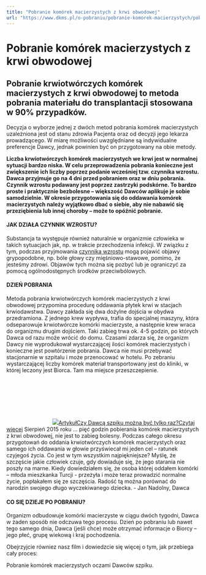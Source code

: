 ```yaml
---
title: "Pobranie komórek macierzystych z krwi obwodowej"
url: "https://www.dkms.pl/o-pobraniu/pobranie-komorek-macierzystych/pobranie-komorek-macierzystych-z-krwi-obwodowej"
---
```


# Pobranie komórek macierzystych z krwi obwodowej

## Pobranie krwiotwórczych komórek macierzystych z krwi obwodowej to metoda pobrania materiału do transplantacji stosowana w 90% przypadków.

Decyzja o wyborze jednej z dwóch metod pobrania komórek macierzystych uzależniona jest od stanu zdrowia Pacjenta oraz od decyzji jego lekarza prowadzącego. W miarę możliwości uwzględniane są indywidualne preferencje Dawcy, jednak powinien być on przygotowany na obie metody.


**Liczba krwiotwórczych komórek macierzystych we krwi jest w normalnej sytuacji bardzo niska. W celu przeprowadzenia pobrania konieczne jest zwiększenie ich liczby poprzez podanie wcześniej tzw. czynnika wzrostu. Dawca przyjmuje go na 4 dni przed pobraniem oraz w dniu pobrania. Czynnik wzrostu podawany jest poprzez zastrzyki podskórne. To bardzo proste i praktycznie bezbolesne – większość Dawców aplikuje je sobie samodzielnie. W okresie przygotowania się do oddawania komórek macierzystych należy wyjątkowo dbać o siebie, aby nie nabawić się przeziębienia lub innej choroby – może to opóźnić pobranie.**


#### JAK DZIAŁA CZYNNIK WZROSTU?


Substancja ta występuje również naturalnie w organizmie człowieka w takich sytuacjach jak, np. w trakcie przechodzenia infekcji. W związku z tym, podczas przyjmowania [czynnika wzrostu](/o-pobraniu/pobranie-komorek-macierzystych/czynnik-wzrostu-czym-jest-jak-go-podawac "Czynnik wzrostu – czym jest? Jak go podawać?") mogą pojawić objawy grypopodobne, np. bóle głowy czy mięśniowo\-stawowe, pomimo, że jesteśmy zdrowi. Objawów tych można się pozbyć lub je ograniczyć za pomocą ogólnodostępnych środków przeciwbólowych.


#### DZIEŃ POBRANIA


Metoda pobrania krwiotwórczych komórek macierzystych z krwi obwodowej przypomina procedurę oddawania płytek krwi w stacjach krwiodawstwa. Dawcy zakłada się dwa dożylne dojścia w obydwa przedramiona. Z jednego krew wypływa, trafia do specjalnej maszyny, która odseparowuje krwiotwórcze komórki macierzyste, a następnie krew wraca do organizmu drugim dojściem. Taki zabieg trwa ok. 4\-5 godzin, po których Dawca od razu może wrócić do domu. Czasami zdarza się, że organizm Dawcy nie wyprodukował wystarczającej ilości komórek macierzystych i konieczne jest powtórzenie pobrania. Dawca nie musi przebywać stacjonarnie w szpitalu i może przenocować w hotelu. Po zebraniu wystarczającej liczby komórek materiał transportowany jest do kliniki, w której leczony jest Biorca. Tam ma miejsce przeszczepienie.


[![](data:image/svg+xml;charset=utf-8,%3Csvg%20height='120'%20width='120'%20xmlns='http://www.w3.org/2000/svg'%20version='1.1'%3E%3C/svg%3E)![]()![](https://assets-eu-01.kc-usercontent.com:443/bed48093-082e-0109-4b5f-7bdadab5eedd/4c88e15b-dd50-4d99-ae80-d8843f6d301f/20160726_Adam_Rogowiec_MG_4070_L.jpg?w=120&h=120&auto=format&lossless=true&fit=cover)ArtykułCzy Dawcą szpiku można być tylko raz?Czytaj więcej](/o-pobraniu/pobranie-komorek-macierzystych/czy-dawca-szpiku-mozna-byc-tylko-raz "Czy Dawcą szpiku można być tylko raz?")
Sierpień 2015 roku … pięć godzin pobierania komórek macierzystych z krwi obwodowej, nie jest to zabieg bolesny. Podczas całego okresu przygotowań do oddania krwiotwórczych komórek macierzystych oraz samego ich oddawania w głowie przyświecał mi jeden cel – ratunek czyjegoś życia. Co jest w tym wszystkim najpiękniejsze? Myślę, że szczęście jakie człowiek czuje, gdy dowiaduje się, że jego starania nie poszły na marne. Kiedy dowiedziałem się, że osoba której oddałem komórki – młoda mieszkanka Turcji \- przeżyła i może teraz prowadzić normalne życie, popłakałem się ze szczęścia. Radość tą można porównać do narodzin swojego długo wyczekiwanego dziecka. \- Jan Nadolny, Dawca
#### CO SIĘ DZIEJE PO POBRANIU?


Organizm odbudowuje komórki macierzyste w ciągu dwóch tygodni, Dawca w żaden sposób nie odczuwa tego procesu. Dzień po pobraniu lub nawet tego samego dnia, Dawca (jeśli chce) może otrzymać informacje o Biorcy – jego płeć, grupę wiekową i kraj pochodzenia.  

  

Obejrzyjcie równiez nasz film i dowiedzcie się więcej o tym, jak przebiega cały proces:  




Pobranie komórek macierzystych oczami Dawców szpiku.
